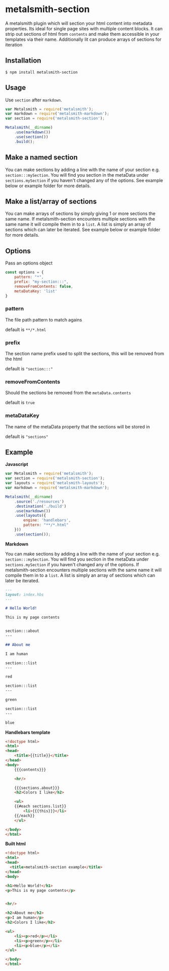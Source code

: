 # metalsmith-section

A metalsmith plugin which will section your html content into metadata properties. Its ideal for single page sites with multiple content blocks.
It can strip out sections of html from `contents` and make them accessible in your templates via their name. Additionally Iit can produce arrays of sections for iteration

## Installation

    $ npm install metalsmith-section

## Usage

Use `section` after `markdown`.

```js
var Metalsmith = require('metalsmith');
var markdown = require('metalsmith-markdown');
var section = require('metalsmith-section');

Metalsmith(__dirname)
    .use(markdown())
    .use(section())
    .build();
```

## Make a named section

You can make sections by adding a line with the name of your section e.g. `section:::mySection`. You will find you section in the metaData under `sections.mySection` if you haven't changed any of the options. See example below or example folder for more details.

## Make a list/array of sections

You can make arrays of sections by simply giving 1 or more sections the same name. If metalsmith-section encounters multiple sections with the same name it will compile them in to a `list`. A list is simply an array of sections which can later be iterated. See example below or example folder for more details.

## Options

Pass an options object

```js
const options = {
    pattern: "*",
    prefix: "my-section:::",
    removeFromContents: false,
    metaDataKey: 'list'
}
```

### pattern

The file path pattern to match agains

default is `**/*.html`

### prefix

The section name prefix used to split the sections, this will be removed from the html

default is `"section:::"`

### removeFromContents

Should the sections be removed from the `metaData.contents`

default is `true`

### metaDataKey

The name of the metaData property that the sections will be stored in

default is `"sections"`

## Example

**Javascript**
```js
var Metalsmith = require('metalsmith');
var section = require('metalsmith-section');
var layouts = require('metalsmith-layouts');
var markdown = require('metalsmith-markdown');

Metalsmith(__dirname)
    .source('./resources')
    .destination('./build')
    .use(markdown())
    .use(layouts({
        engine: 'handlebars',
        pattern: "**/*.html"
    }))
    .use(section());
```

**Markdown**

You can make sections by adding a line with the name of your section e.g. `section:::mySection`. You will find you section in the metaData under `sections.mySection` if you haven't changed any of the options. If metalsmith-section encounters multiple sections with the same name it will compile them in to a `list`. A list is simply an array of sections which can later be iterated.

```md
---
layout: index.hbs
---

# Hello World!

This is my page contents


section:::about
---

## About me

I am human

section:::list
---

red

section:::list
---

green

section:::list
---

blue

```

**Handlebars template**
```html
<!doctype html>
<html>
<head>
    <title>{{title}}</title>
</head>
<body>
    {{{contents}}}

    <hr/>

    {{{sections.about}}}
    <h2>Colors I like</h2>

    <ul>
    {{#each sections.list}}
        <li>{{{this}}}</li>
    {{/each}}
    </ul>

</body>
</html>

```

**Built html**
```html
<!doctype html>
<html>
<head>
  <title>metalsmith-section example</title>
</head>
<body>

<h1>Hello World!</h1>
<p>This is my page contents</p>


<hr/>

<h2>About me</h2>
<p>I am human</p>
<h2>Colors I like</h2>

<ul>
    <li><p>red</p></li>
    <li><p>green</p></li>
    <li><p>blue</p></li>
</ul>

</body>
</html>
```